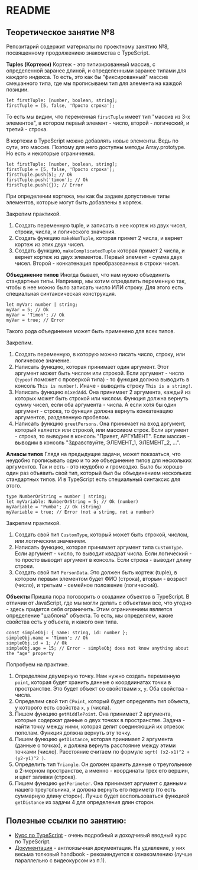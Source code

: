 # README

## Теоретическое занятие №8

Репозитарий содержит материалы по проектному занятию №8, посвященному продолжениею знакомства с TypeScript.

**Tuples (Кортежи)**
Кортеж - это типизированный массив, с определенной заранее длиной, и определенными заранее типами для каждого индекса. То есть, это как бы "фиксированный" массив смешанного типа, где мы прописываем тип для элемента на каждой позиции.

```
let firstTuple: [number, boolean, string];
firstTuple = [5, false, 'Просто строка'];
```

То есть мы видим, что переменная `firstTuple` имеет тип "массив из 3-х элементов", в котором первый элемент - число, второй - логический, и третий - строка.

В кортежи в TypeScript можно добавлять новые элементы. Ведь по сути, это массив. Поэтому для него доступны методы Array.prototype. Но есть и некоторые ограничения.
```
let firstTuple: [number, boolean, string];
firstTuple = [5, false, 'Просто строка'];
firstTuple.push(5); // Ok
firstTuple.push('timon'); // Ok
firstTuple.push({}); // Error
```

При определении кортежа, мы как бы задаем допустимые типы элементов, которые могут быть добавлены в кортеж.

Закрепим практикой.
1. Создать переменную tuple, и записать в нее кортеж из двух чисел, строки, числа, и логического значения.
2. Создать функцию `makeNumTuple`, которая примет 2 числа, и вернет кортеж из этих двух чисел.
3. Создать функцию, `makeComplicatedTuple` которая примет 2 числа, и вернет кортеж из двух элементов. Первый элемент - сумма двух чисел. Второй - конкатенация преобразованных в строки чисел.

**Объединение типов**
Иногда бывает, что нам нужно объединить стандартные типы. Например, мы хотим определить переменную так, чтобы в нее можно было записать число ИЛИ строку. Для этого есть специальная синтаксическая конструкция.
```
let myVar: number | string;
myVar = 5; // Ok
myVar = 'Timon'; // Ok
myVar = true; // Error
```

Такого рода объединение может быть применено для всех типов.

Закрепим.

1. Создать переменную, в которую можно писать число, строку, или логическое значение.
2. Написать функцию, которая принимает один аргумент. Этот аргумент может быть числом или строкой. Если аргумент - число (`typeof` поможет с проверкой типа) - то функция должна выводить в консоль `This is number!`. Иначе - выводить строку `This is a string!`.
3. Написать функцию `mixedAdd`. Она принимает 2 аргумента, каждый из которых может быть строкой или числом. Функция должна вернуть сумму чисел, если оба аргумента - числа. А если хотя бы один аргумент - строка, то функция должна вернуть конкатенацию аргументов, разделенную пробелом.
4. Написать функцию `greetPersons`. Она принимает на вход аргумент, который является или строкой, или массивом строк. Если аргумент - строка, то выводим в консоль "Привет, АРГУМЕНТ". Если массив - выводим в консоль "Здравствуйте, ЭЛЕМЕНТ_1, ЭЛЕМЕНТ_2, ...".

**Алиасы типов**
Глядя на предыдущие задачи, может показаться, что неудобно прописывать одно и то же объединение типов для нескольких аргументов. Так и есть - это неудобно и громоздко. Было бы хорошо один раз объявить свой тип, который был бы объединением нескольких стандартных типов. И в TypeScript есть специальный синтаксис для этого.
```
type NumberOrString = number | string;
let myVariable: NumberOrString = 5; // Ok (number)
myVariable = 'Pumba'; // Ok (string)
myVariable = true; // Error (not a string, not a number)
```

Закрепим практикой.

1. Создать свой тип `CustomType`, который может быть строкой, числом, или логическим значением.
2. Написать функцию, которая принимает аргумент типа `CustomType`. Если аргумент - число, то выводит квадрат числа. Если логический - то просто выводит аргумент в консоль. Если строка - выводит длину строки.
3. Создать свой тип `PersonData`. Это должен быть кортеж (tuple), в котором первым элементом будет ФИО (строка), вторым - возраст (число), и третьим - семейное положение (логический).

**Объекты**
Пришла пора поговорить о создании объектов в TypeScript. В отличии от JavaScript, где мы могли делать с объектами все, что угодно - здесь придется себя ограничить. Этим ограничением является определение "шаблона" объекта. То есть, мы определяем, какие свойства есть у объекта, и какого они типа.
```
const simpleObj: { name: string, id: number };
simpleObj.name = 'Timon'; // Ok
simpleObj.id = 1; // Ok
simpleObj.age = 15; // Error - simpleObj does not know anything about the "age" property
```

Попробуем на практике.
1. Определяем двумерную точку. Нам нужно создать переменную `point`, которая будет хранить данные о коордиинатах точки в пространстве. Это будет объект со свойствами `x`, `y`. Оба свойства - числа.
2. Определим свой тип `CPoint`, который будет определять тип объекта, у которого есть свойства `x`, `y` (числа).
3. Пишем функцию `getMiddlePoint`. Она принимает 2 аргумента, которые содержат данные о двух точках в пространстве. Задача - найти точку между ними, которая делит соединяющий их отрезок пополам. Функция должна вернуть эту точку.
4. Пишем функцию `getDistance`, которая принимает 2 аргумента (данные о точках), и должна вернуть расстояние между этими точками (число). Расстояние считаем по формуле `sqrt( (x2-x1)^2 + (y2-y1)^2 )`.
5. Определить тип `Triangle`. Он должен хранить данные о треугольнике в 2-мерном пространстве, а именно - координаты трех его вершин, и цвет заливки (строка).
6. Пишем функцию `getPerimeter`. Она принимает аргумент с данными нашего треугольника, и должна вернуть его периметр (то есть суммарную длину сторон). Лучше будет воспользоваться функцией `getDistance` из задачи 4 для определения длин сторон.

## Полезные ссылки по занятию:
 - [Курс по TypeScript](https://www.youtube.com/watch?v=5IHc2qufxxM&list=PLM7wFzahDYnF9OoHLukLGX2XVJYLqLg4B ) - очень подробный и доходчивый вводный курс по TypeScript.
 - [Документация](https://www.typescriptlang.org/docs/) - англоязычная документация. На удивление, у них весьма толковый handbook - рекомендуется к ознакомлению (лучше параллельно с видеокурсом из п.1).